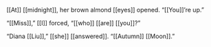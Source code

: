 [[At]] [[midnight]], her brown almond [[eyes]] opened. “[[You]]’re up.”

“[[Miss]],” [[I]] forced, “[[who]] [[are]] [[you]]?”

“Diana [[Liu]],” [[she]] [[answered]]. “[[Autumn]] [[Moon]].”